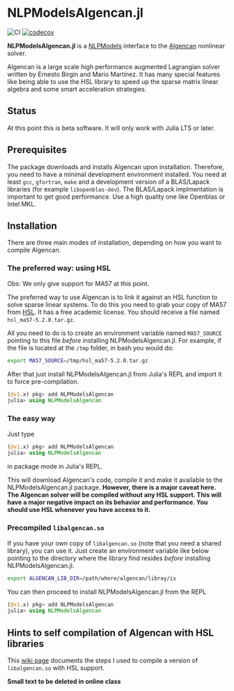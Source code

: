 # NLPModelsAlgencan.jl
![CI](https://github.com/pjssilva/NLPModelsAlgencan.jl/workflows/CI/badge.svg?branch=master)
[![codecov](https://codecov.io/gh/pjssilva/NLPModelsAlgencan.jl/branch/master/graph/badge.svg)](https://codecov.io/gh/pjssilva/NLPModelsAlgencan.jl)

**NLPModelsAlgencan.jl** is a 
[NLPModels](https://github.com/JuliaSmoothOptimizers/NLPModels.jl)
interface to the [Algencan](https://www.ime.usp.br/~egbirgin/tango/codes.php)
nonlinear solver.

Algencan is a large scale high performance augmented Lagrangian solver written
by Ernesto Birgin and Mario Martínez. It has many special features like being
able to use the HSL library to speed up the sparse matrix linear algebra and
some smart acceleration strategies.

## Status

At this point this is beta software. It will only work with Julia LTS or later. 

## Prerequisites

The package downloads and installs Algencan upon installation. Therefore, you
need to have a minimal development environment installed. You need at least
`gcc`, `gfortran`, `make` and a development version of a BLAS/Lapack libraries
(for example `libopenblas-dev`). The BLAS/Lapack implmentation is important to
get good performance. Use a high quality one like Openblas or Intel MKL.

## Installation

There are three main modes of installation, depending on how you want to compile
Algencan.

### The preferred way: using HSL

Obs: We only give support for MA57 at this point.

The preferred way to use Algencan is to link it against an HSL function to solve
sparse linear systems. To do this you need to grab your copy of MA57 from
[HSL](http://www.hsl.rl.ac.uk/catalogue/hsl_ma57.html). It has a free academic
license. You should receive a file named `hsl_ma57-5.2.0.tar.gz`.

All you need to do is to create an environment variable named
`MA57_SOURCE` pointing to this file *before* installing NLPModelsAlgencan.jl. For
example, if the file is located at the `/tmp` folder, in bash you would do:
```bash
export MA57_SOURCE=/tmp/hsl_ma57-5.2.0.tar.gz
```

After that just install NLPModelsAlgencan.jl from Julia's REPL and import it to force
pre-compilation.

```julia
(@v1.x) pkg> add NLPModelsAlgencan
julia> using NLPModelsAlgencan
```

### The easy way

Just type
```julia
(@v1.x) pkg> add NLPModelsAlgencan
julia> using NLPModelsAlgencan
```
in package mode in Julia's REPL.

This will download Algencan's code, compile it and make it available to the
NLPModelsAlgencan.jl package. **However, there is a major caveat here. The
Algencan solver will be compiled without any HSL support. This will have a major
negative impact on its behavior and performance. You should use HSL whenever you
have access to it.**

### Precompiled `libalgencan.so`

If you have your own copy of `libalgencan.so` (note that you need a shared
library), you can use it. Just create an environment variable like below
pointing to the directory where the library find resides *before* installing
NLPModelsAlgencan.jl.

```bash
export ALGENCAN_LIB_DIR=/path/where/algencan/libray/is
```

You can then proceed to install NLPModelsAlgencan.jl from the REPL
```julia
(@v1.x) pkg> add NLPModelsAlgencan
julia> using NLPModelsAlgencan
```

## Hints to self compilation of Algencan with HSL libraries

This [wiki
page](https://github.com/pjssilva/NLPModelsAlgencan.jl/wiki/Compiling-HSL-Libraries-for-use-with-NLPModelsAlgencan.jl)
documents the steps I used to compile a version of `libalgencan.so` with HSL
support.

**Small text to be deleted in online class**
